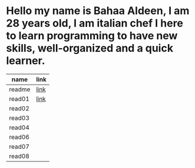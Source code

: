 # Hello my name is Bahaa Aldeen,  I am 28 years old, I am italian chef I here to learn programming to have new skills, well-organized and a quick learner.

| name  | link |
| ------- | ------- |
| readme  | [link](https://baha2ka.github.io/reading_notes/)     
|  read01 | [link](https://baha2ka.github.io/reading_notes/read01) |
|  read02 |    |
|  read03 |  |
|  read04 | |
|  read06 |
|  read07 | |
|  read08 | |